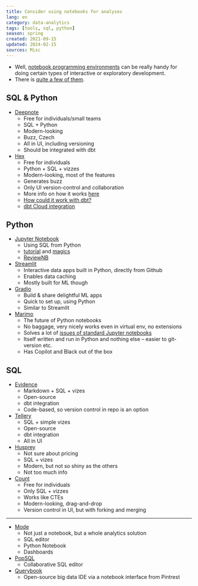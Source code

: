 ```yaml
---
title: Consider using notebooks for analyses
lang: en
category: data-analytics
tags: [tools, sql, python]
season: spring
created: 2021-09-15
updated: 2024-02-15
sources: Misc
---
```


- Well, [notebook programming environments](https://en.wikipedia.org/wiki/Notebook_interface) can be really handy for doing certain types of interactive or exploratory development.
- There is [quite a few of them](https://datasciencenotebook.org/).

## SQL & Python
- [Deepnote](https://deepnote.com/)
	- Free for individuals/small teams
	- SQL + Python
	- Modern-looking
	- Buzz, Czech
	- All in UI, including versioning
	- Should be integrated with dbt
- [Hex](https://hex.tech/)
	- Free for individuals
	- Python + SQL + vizzes
	- Modern-looking, most of the features
	- Generates buzz
	- Only UI version-control and collaboration
	- More info on how it works [here](https://hightouch.io/blog/hex-data-and-the-future-of-apps/)
	- [How could it work with dbt?](https://clrcrl.notion.site/clrcrl/How-I-think-about-Hex-and-dbt-e8aa7a8c5c394784bb265294487c147f)
	- [dbt Cloud integration](https://hex.tech/blog/dbt-integration/)

## Python
- [Jupyter Notebook](https://jupyter.org/)
	- Using SQL from Python
	- [tutorial](https://towardsdatascience.com/heres-how-to-run-sql-in-jupyter-notebooks-f26eb90f3259) and [magics](https://towardsdatascience.com/jupyter-magics-with-sql-921370099589)
	- [ReviewNB](https://www.reviewnb.com/)
- [Streamlit](https://streamlit.io/)
	- Interactive data apps built in Python, directly from Github
	- Enables data caching
	- Mostly built for ML though
- [Gradio](https://gradio.app/)
	- Build & share delightful ML apps
	- Quick to set up, using Python
	- Similar to Streamlit
- [Marimo](https://marimo.io/)
	- The future of Python notebooks
	- No baggage, very nicely works even in virtual env, no extensions
	- Solves a lot of [issues of standard Jupyter notebooks](https://www.youtube.com/watch?v=7jiPeIFXb6U)
	- Itself written and run in Python and nothing else – easier to git-version etc.
	- Has Copilot and Black out of the box

## SQL
- [Evidence](https://www.evidence.dev/)
	- Markdown + SQL + vizes
	- Open-source
	- dbt integration
	- Code-based, so version control in repo is an option
- [Tellery](https://tellery.io/)
	- SQL + simple vizes
	- Open-source
	- dbt integration
	- All in UI
- [Husprey](https://www.husprey.com/)
	- Not sure about pricing
	- SQL + vizes
	- Modern, but not so shiny as the others
	- Not too much info
- [Count](https://count.co/)
	- Free for individuals
	- Only SQL + vizzes
	- Works like CTEs
	- Modern-looking, drag-and-drop
	- Version control in UI, but with forking and merging

---

- [Mode](https://mode.com/)
	- Not  just a notebook, but a whole analytics solution
	- SQL editor
	- Python Notebook
	- Dashboards
- [PopSQL](https://popsql.com/)
	- Collaborative SQL editor
- [Querybook](https://www.querybook.org/)
	- Open-source big data IDE via a notebook interface from Pintrest
